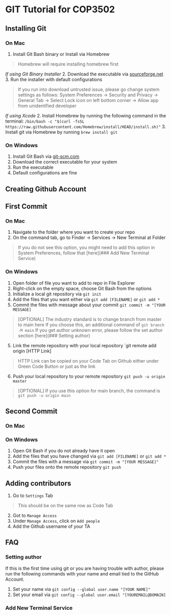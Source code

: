 # GIT Tutorial for COP3502

## Installing Git
### On Mac
1. Install Git Bash binary or Install via Homebrew
>Homebrew will require installing homebrew first

*If using Git Binary Installer*
2. Download the executable via [sourceforge.net](https://sourceforge.net/projects/git-osx-installer/)
3. Run the installer with default configurations
>If you run into download untrusted issue, please go change system settings as follows:
>System Preferences -> Security and Privacy -> General Tab -> Select Lock icon on left bottom corner -> Allow app from unidentified developer

*If using Xcode*
2. Install Homebrew by running the following command in the terminal:
`/bin/bash -c "$(curl -fsSL https://raw.githubusercontent.com/Homebrew/install/HEAD/install.sh)"`
3. Install git via Homebrew by running `brew install git`



### On Windows
1. Install Git Bash via [git-scm.com](https://git-scm.com/download/win)
2. Download the correct executable for your system
2. Run the executable
3. Default configurations are fine

## Creating Github Account

## First Commit
### On Mac
1. Navigate to the folder where you want to create your repo
2. On the command tab, go to Finder -> Services -> New Terminal at Folder
>If you do not see this option, you might need to add this option in System Preferences, follow that [here](### Add New Terminal Service)

### On Windows
1. Open folder of file you want to add to repo in File Explorer
2. Right-click on the empty space, choose Git Bash from the options
3. Initialize a local git repository via `git init`
3. Add the files that you want either via `git add [FILENAME]` or `git add *`
4. Commit the files with message about your commit `git commit -m "[YOUR MESSAGE]`
>[OPTIONAL] The industry standard is to change branch from master to main here
>If you choose this, an additional command of `git branch -M main`
>If you get author unknown error, please follow the set author section [here](### Setting author)
5. Link the remote repository with your local repository `git remote add origin [HTTP Link]
>HTTP Link can be copied on your Code Tab on Github either under Green Code Button or just as the link
6. Push your local repository to your remote repository `git push -u origin master`
>[OPTIONAL] If you use this option for main branch, the command is `git push -u origin main`


## Second Commit
### On Mac

### On Windows
1. Open Git Bash if you do not already have it open
2. Add the files that you have changed via `git add [FILENAME]` or `git add *`
3. Commit the files with a message via `git commit -m "[YOUR MESSAGE]"`
4. Push your files onto the remote repository `git push`

## Adding contributors

1. Go to `Settings` Tab
>This should be on the same row as Code Tab
2. Got to `Manage Access`
3. Under `Manage Access`, click on `Add people`
4. Add the Github username of your TA


## FAQ

### Setting author
If this is the first time using git or you are having trouble with author, please run the following commands with your name and email tied to the GitHub Account.

1. Set your name via `git config --global user.name "[YOUR NAME]"`
2. Set your email via `git config --global user.email "[YOUREMAIL@DOMAIN]`

### Add New Terminal Service
